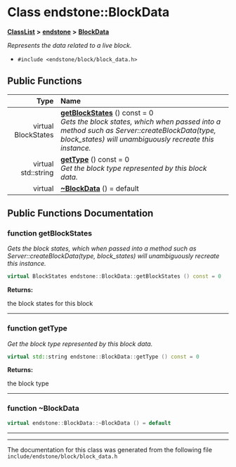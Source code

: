 

# Class endstone::BlockData



[**ClassList**](annotated.md) **>** [**endstone**](namespaceendstone.md) **>** [**BlockData**](classendstone_1_1BlockData.md)



_Represents the data related to a live block._ 

* `#include <endstone/block/block_data.h>`





































## Public Functions

| Type | Name |
| ---: | :--- |
| virtual BlockStates | [**getBlockStates**](#function-getblockstates) () const = 0<br>_Gets the block states, which when passed into a method such as Server::createBlockData(type, block\_states) will unambiguously recreate this instance._  |
| virtual std::string | [**getType**](#function-gettype) () const = 0<br>_Get the block type represented by this block data._  |
| virtual  | [**~BlockData**](#function-blockdata) () = default<br> |




























## Public Functions Documentation




### function getBlockStates 

_Gets the block states, which when passed into a method such as Server::createBlockData(type, block\_states) will unambiguously recreate this instance._ 
```C++
virtual BlockStates endstone::BlockData::getBlockStates () const = 0
```





**Returns:**

the block states for this block 





        

<hr>



### function getType 

_Get the block type represented by this block data._ 
```C++
virtual std::string endstone::BlockData::getType () const = 0
```





**Returns:**

the block type 





        

<hr>



### function ~BlockData 

```C++
virtual endstone::BlockData::~BlockData () = default
```




<hr>

------------------------------
The documentation for this class was generated from the following file `include/endstone/block/block_data.h`

